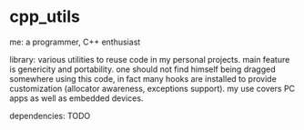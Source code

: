 # cpp_utils

me: a programmer, C++ enthusiast

library: various utilities to reuse code in my personal projects. main feature is genericity and portability. one should not find himself being dragged somewhere using this code, in fact many hooks are installed to provide customization (allocator awareness, exceptions support). my use covers PC apps as well as embedded devices.

dependencies: TODO
